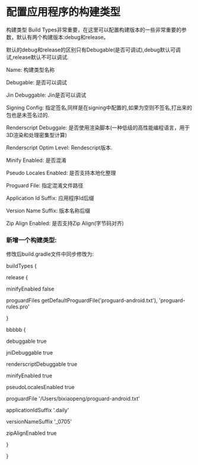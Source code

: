 # 配置应用程序的构建类型

构建类型 Build Types非常重要，在这里可以配置构建版本的一些非常重要的参数，默认有两个构建版本:debug和release。

默认的debug和release的区别只有Debugable\(是否可调试\),debug默认可调试,release默认不可以调试.

Name: 构建类型名称

Debugable: 是否可以调试

Jin Debuggable: Jin是否可以调试

Signing Config: 指定签名,同样是在signing中配置的,如果为空则不签名,打出来的包也是未签名过的.

Renderscript Debuggale: 是否使用渲染脚本\(一种低级的高性能编程语言，用于3D渲染和处理密集型计算\)

Renderscript Optim Level: Rendescript版本.

Minify Enabled: 是否混淆

Pseudo Locales Enabled: 是否支持本地化整理

Proguard File: 指定混淆文件路径

Application Id Suffix: 应用程序Id后缀

Version Name Suffix: 版本名称后缀

Zip Align Enabled: 是否支持Zip Align\(字节码对齐\)

### 新增一个构建类型:

修攺后build.gradle文件中同步修攺为:

buildTypes {

release {

minifyEnabled false

proguardFiles getDefaultProguardFile\('proguard-android.txt'\), 'proguard-rules.pro'

}

bbbbb {

debuggable true

jniDebuggable true

renderscriptDebuggable true

minifyEnabled true

pseudoLocalesEnabled true

proguardFile '\/Users\/bixiaopeng\/proguard-android.txt'

applicationIdSuffix '.daily'

versionNameSuffix '\_0705'

zipAlignEnabled true

 }

}

